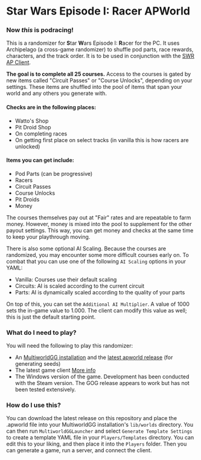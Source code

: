 # Star Wars Episode I: Racer APWorld

### Now ***this*** is podracing!

This is a randomizer for **S**tar **W**ars Episode I: **R**acer for the PC. It uses Archipelago (a cross-game randomizer) to shuffle pod parts, race rewards, characters, and the track order. It is to be used in conjunction with the [SWR AP Client](https://github.com/wcolding/SWR_AP_Client).

**The goal is to complete all 25 courses.** Access to the courses is gated by new items called "Circuit Passes" or "Course Unlocks", depending on your settings. These items are shuffled into the pool of items that span your world and any others you generate with.

#### Checks are in the following places:
* Watto's Shop
* Pit Droid Shop
* On completing races
* On getting first place on select tracks (in vanilla this is how racers are unlocked)

#### Items you can get include:
* Pod Parts (can be progressive)
* Racers
* Circuit Passes
* Course Unlocks
* Pit Droids
* Money

The courses themselves pay out at "Fair" rates and are repeatable to farm money. However, money is mixed into the pool to supplement for the other payout settings. This way, you can get money and checks at the same time to keep your playthrough moving.

There is also some optional AI Scaling. Because the courses are randomized, you may encounter some more difficult courses early on. To combat that you can use one of the following `AI Scaling` options in your YAML:

* Vanilla: Courses use their default scaling
* Circuits: AI is scaled according to the current circuit
* Parts: AI is dynamically scaled according to the quality of your parts

On top of this, you can set the `Additional AI Multiplier`. A value of 1000 sets the in-game value to 1.000. The client can modify this value as well; this is just the default starting point.

### What do I need to play?
You will need the following to play this randomizer:
* An [MultiworldGG installation](https://github.com/MultiworldGG/MultiworldGG/releases) and the [latest apworld release](https://github.com/wcolding/SWR_apworld/releases) (for generating seeds)
* The latest game client [More info](https://github.com/wcolding/SWR_AP_Client)
* The Windows version of the game. Development has been conducted with the Steam version. The GOG release appears to work but has not been tested extensively.

### How do I use this?
You can download the latest release on this repository and place the .apworld file into your MultiworldGG installation's `lib/worlds` directory. You can then run `MultiworldGGLauncher` and select `Generate Template Settings` to create a template YAML file in your `Players/Templates` directory. You can edit this to your liking, and then place it into the `Players` folder. Then you can generate a game, run a server, and connect the client.
